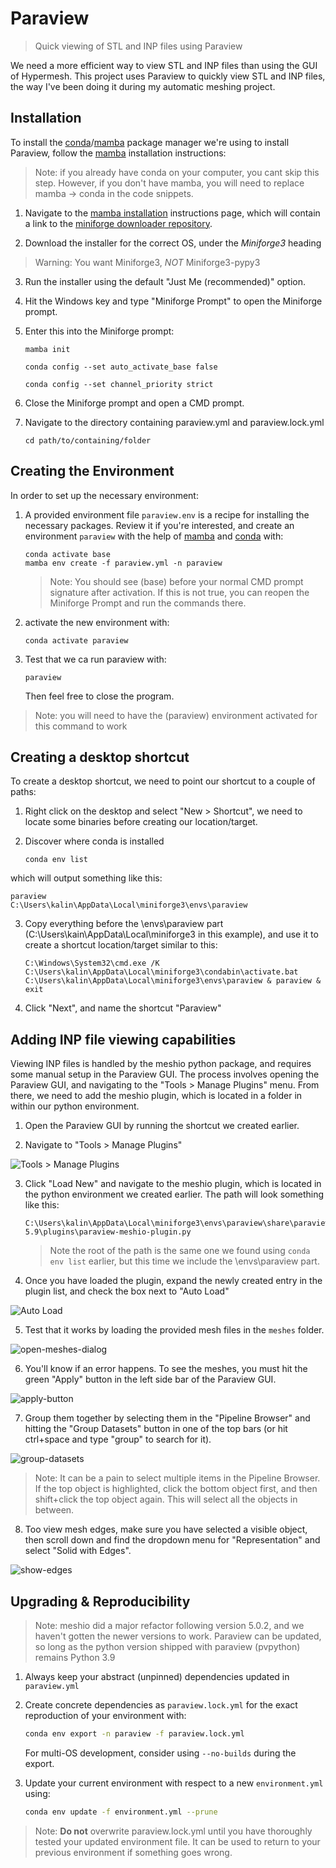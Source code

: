 # Paraview

> Quick viewing of STL and INP files using Paraview

We need a more efficient way to view STL and INP files than using the GUI of Hypermesh. This project uses Paraview to quickly view STL and INP files, the way I've been doing it during my automatic meshing project.

## Installation

To install the [conda]/[mamba] package manager we're using to install Paraview, follow the [mamba] installation instructions:

> Note: if you already have conda on your computer, you cant skip this step. However, if you don't have mamba, you will need to replace mamba -> conda in the code snippets.

1. Navigate to the [mamba installation] instructions page, which will contain a link to the [miniforge downloader repository].

2. Download the installer for the correct OS, under the *Miniforge3* heading

> Warning: You want Miniforge3, *NOT* Miniforge3-pypy3

3. Run the installer using the default "Just Me (recommended)" option.

4. Hit the Windows key and type "Miniforge Prompt" to open the Miniforge prompt.

5. Enter this into the Miniforge prompt:

   ```
   mamba init
   ```

   ```
   conda config --set auto_activate_base false
   ```

   ```
   conda config --set channel_priority strict
   ```

6. Close the Miniforge prompt and open a CMD prompt.

7. Navigate to the directory containing paraview.yml and paraview.lock.yml

   ```
   cd path/to/containing/folder
   ```

## Creating the Environment

In order to set up the necessary environment:

1. A provided environment file `paraview.env` is a recipe for installing the necessary packages. Review it if you're interested, and create an environment `paraview` with the help of [mamba] and [conda] with:

   ```
   conda activate base
   mamba env create -f paraview.yml -n paraview
   ```

   > Note: You should see (base) before your normal CMD prompt signature after activation. If this is not true, you can reopen the Miniforge Prompt and run the commands there.

2. activate the new environment with:

   ```
   conda activate paraview
   ```

3. Test that we ca run paraview with:

   ```
   paraview
   ```

   Then feel free to close the program.

> Note: you will need to have the (paraview) environment activated for this command to work

## Creating a desktop shortcut

To create a desktop shortcut, we need to point our shortcut to a couple of paths:

1. Right click on the desktop and select "New > Shortcut", we need to locate some binaries before creating our location/target.

2. Discover where conda is installed

   ```
   conda env list
   ```

which will output something like this:

   ```
   paraview                 C:\Users\kalin\AppData\Local\miniforge3\envs\paraview
   ```

3. Copy everything before the \envs\paraview part (C:\Users\kain\AppData\Local\miniforge3 in this example), and use it to create a shortcut location/target similar to this:

   ```
   C:\Windows\System32\cmd.exe /K C:\Users\kalin\AppData\Local\miniforge3\condabin\activate.bat C:\Users\kalin\AppData\Local\miniforge3\envs\paraview & paraview & exit
   ```

4. Click "Next", and name the shortcut "Paraview"

## Adding INP file viewing capabilities

Viewing INP files is handled by the meshio python package, and requires some manual setup in the Paraview GUI. The process involves opening the Paraview GUI, and navigating to the "Tools > Manage Plugins" menu. From there, we need to add the meshio plugin, which is located in a folder in within our python environment.

1. Open the Paraview GUI by running the shortcut we created earlier.

2. Navigate to "Tools > Manage Plugins"

![Tools > Manage Plugins](paraview-manage-plugins.png)

3. Click "Load New" and navigate to the meshio plugin, which is located in the python environment we created earlier. The path will look something like this:

   ```
   C:\Users\kalin\AppData\Local\miniforge3\envs\paraview\share\paraview-5.9\plugins\paraview-meshio-plugin.py
   ```

   > Note the root of the path is the same one we found using `conda env list` earlier, but this time we include the \envs\paraview part.

4. Once you have loaded the plugin, expand the newly created entry in the plugin list, and check the box next to "Auto Load"

  ![Auto Load](auto-load.png)

5. Test that it works by loading the provided mesh files in the `meshes` folder.

![open-meshes-dialog](image.png)

6. You'll know if an error happens. To see the meshes, you must hit the green "Apply" button in the left side bar of the Paraview GUI.

![apply-button](image-1.png)

7. Group them together by selecting them in the "Pipeline Browser" and hitting the "Group Datasets" button in one of the top bars (or hit ctrl+space and type "group" to search for it).

![group-datasets](image-2.png)

> Note: It can be a pain to select multiple items in the Pipeline Browser. If the top object is highlighted, click the bottom object first, and then shift+click the top object again. This will select all the objects in between.

8. Too view mesh edges, make sure you have selected a visible object, then scroll down and find the dropdown menu for "Representation" and select "Solid with Edges".

![show-edges](image-3.png)

## Upgrading & Reproducibility

> Note: meshio did a major refactor following version 5.0.2, and we haven't gotten the newer versions to work. Paraview can be updated, so long as the python version shipped with paraview (pvpython) remains Python 3.9

1. Always keep your abstract (unpinned) dependencies updated in `paraview.yml`

2. Create concrete dependencies as `paraview.lock.yml` for the exact reproduction of your
   environment with:
   ```bash
   conda env export -n paraview -f paraview.lock.yml
   ```
   For multi-OS development, consider using `--no-builds` during the export.

3. Update your current environment with respect to a new `environment.yml` using:
   ```bash
   conda env update -f environment.yml --prune
   ```

> Note: **Do not** overwrite paraview.lock.yml until you have thoroughly tested your updated environment file. It can be used to return to your previous environment if something goes wrong.

[mamba installation]: https://mamba.readthedocs.io/en/latest/mamba-installation.html#mamba-install
[miniforge downloader repository]: https://github.com/conda-forge/miniforge#miniforge3
[mamba]: https://mamba.readthedocs.io/
[conda]: https://docs.conda.io/
